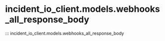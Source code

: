 # incident_io_client.models.webhooks_all_response_body

::: incident_io_client.models.webhooks_all_response_body